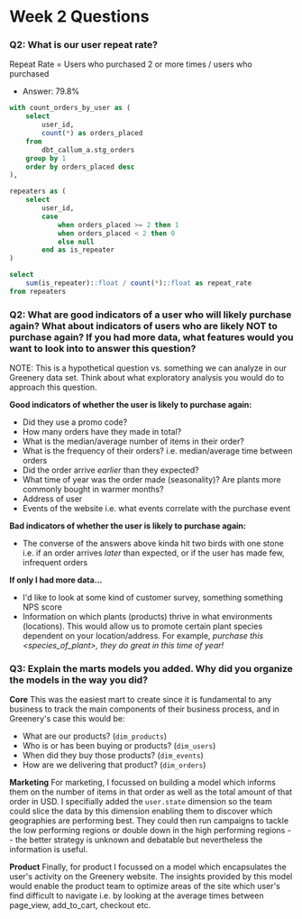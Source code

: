 # Week 2 Questions

### Q2: What is our user repeat rate?
Repeat Rate = Users who purchased 2 or more times / users who purchased

- Answer: 79.8%

```sql
with count_orders_by_user as (
    select
        user_id,
        count(*) as orders_placed
    from
        dbt_callum_a.stg_orders 
    group by 1
    order by orders_placed desc
),

repeaters as (
    select
        user_id,
        case
            when orders_placed >= 2 then 1
            when orders_placed < 2 then 0 
            else null
        end as is_repeater
)

select
    sum(is_repeater)::float / count(*)::float as repeat_rate
from repeaters
```

### Q2: What are good indicators of a user who will likely purchase again? What about indicators of users who are likely NOT to purchase again? If you had more data, what features would you want to look into to answer this question?

NOTE: This is a hypothetical question vs. something we can analyze in our Greenery data set. Think about what exploratory analysis you would do to approach this question.

**Good indicators of whether the user is likely to purchase again:**
- Did they use a promo code?
- How many orders have they made in total?
- What is the median/average number of items in their order?
- What is the frequency of their orders? i.e. median/average time between orders
- Did the order arrive *earlier* than they expected? 
- What time of year was the order made (seasonality)? Are plants more commonly bought in warmer months?
- Address of user
- Events of the website i.e. what events correlate with the purchase event

**Bad indicators of whether the user is likely to purchase again:**
- The converse of the answers above kinda hit two birds with one stone i.e. if an order arrives *later* than expected, or if the user has made few, infrequent orders

**If only I had more data...**
- I'd like to look at some kind of customer survey, something something NPS score
- Information on which plants (products) thrive in what environments  (locations). This would allow us to promote certain plant species dependent on your location/address. For example, *purchase this <species_of_plant>, they do great in <location> this time of year!*

### Q3: Explain the marts models you added. Why did you organize the models in the way you did?

**Core**
This was the easiest mart to create since it is fundamental to any business to track the main components of their business process, and in Greenery's case this would be:
- What are our products? (`dim_products`)
- Who is or has been buying or products? (`dim_users`)
- When did they buy those products? (`dim_events`)
- How are we delivering that product? (`dim_orders`)

**Marketing**
For marketing, I focussed on building a model which informs them on the number of items in that order as well as the total amount of that order in USD. I specifially added the `user.state` dimension so the team could slice the data by this dimension enabling them to discover which geographies are performing best. They could then run campaigns to tackle the low performing regions or double down in the high performing regions -- the better strategy is unknown and debatable but nevertheless the information is useful.

**Product**
Finally, for product I focussed on a model which encapsulates the user's activity on the Greenery website. The insights provided by this model would enable the product team to optimize areas of the site which user's find difficult to navigate i.e. by looking at the average times between page_view, add_to_cart, checkout etc.